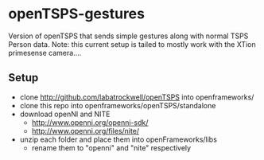 openTSPS-gestures
=================

Version of openTSPS that sends simple gestures along with normal TSPS Person data.
Note: this current setup is tailed to mostly work with the XTion primesense camera....

Setup
------------
* clone http://github.com/labatrockwell/openTSPS into openframeworks/
* clone this repo into openframeworks/openTSPS/standalone
* download openNI and NITE
	* http://www.openni.org/openni-sdk/
	* http://www.openni.org/files/nite/
* unzip each folder and place them into openFrameworks/libs
	* rename them to "openni" and "nite" respectively